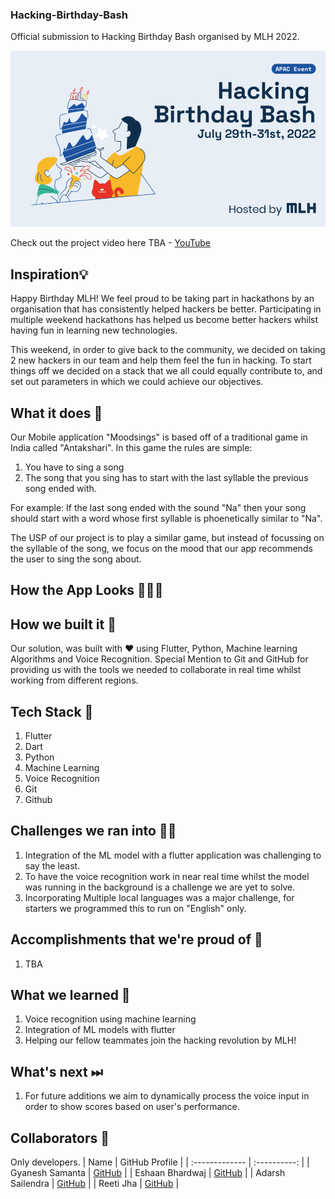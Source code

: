 ### Hacking-Birthday-Bash

Official submission to Hacking Birthday Bash organised by MLH 2022. 

![Hackathon-Poster](Repository-Assests/hackathon-poster.png)

Check out the project video here TBA - [YouTube]()

## Inspiration💡
Happy Birthday MLH! We feel proud to be taking part in hackathons by an organisation that has consistently helped hackers be better. Participating in multiple weekend hackathons has helped us become better hackers whilst having fun in learning new technologies.

This weekend, in order to give back to the community, we decided on taking 2 new hackers in our team and help them feel the fun in hacking. To start things off we decided on a stack that we all could equally contribute to, and set out parameters in which we could achieve our objectives. 
  

## What it does 🧭
Our Mobile application "Moodsings" is based off of a traditional game in India called "Antakshari". In this game the rules are simple:

1. You have to sing a song 
2. The song that you sing has to start with the last syllable the previous song ended with. 
 
For example: If the last song ended with the sound "Na" then your song should start with a word whose first syllable is phoenetically similar to "Na".

The USP of our project is to play a similar game, but instead of focussing on the syllable of the song, we focus on the mood that our app recommends the user to sing the song about. 


## How the App Looks 🤜🔥🤛


## How we built it 🔧

Our solution, was built with ❤️ using Flutter, Python, Machine learning Algorithms and Voice Recognition. Special Mention to Git and GitHub for providing us with the tools we needed to collaborate in real time whilst working from different regions. 

## Tech Stack 🔨
1. Flutter
2. Dart
3. Python
4. Machine Learning
5. Voice Recognition
6. Git
7. Github

## Challenges we ran into 🏃‍♂️

1. Integration of the ML model with a flutter application was challenging to say the least. 
2. To have the voice recognition work in near real time whilst the model was running in the background is a challenge we are yet to solve.
3. Incorporating Multiple local languages was a major challenge, for starters we programmed this to run on "English" only. 

## Accomplishments that we're proud of 🏅
1. TBA

## What we learned 🧠
1. Voice recognition using machine learning
2. Integration of ML models with flutter
3. Helping our fellow teammates join the hacking revolution by MLH!
## What's next ⏭
 1. For future additions we aim to dynamically process the voice input in order to show scores based on user's performance. 

## Collaborators 🤖

Only developers.
| Name      | GitHub Profile     |
| :------------- | :----------: |
|  Gyanesh Samanta   | [GitHub](https://www.github.com/gyanesh-samanta-123) |
|  Eshaan Bhardwaj   | [GitHub](https://github.com/Eshaan-B) |
|  Adarsh Sailendra   | [GitHub](https://github.com/Adarsh-gif-crypt) |
|  Reeti Jha           | [GitHub](https://github.com/Reeti1605) |








